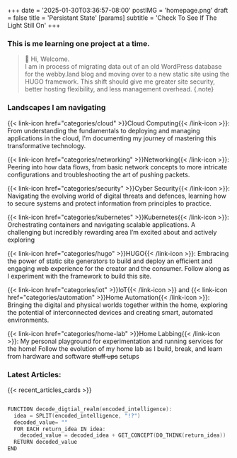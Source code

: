 +++
date = '2025-01-30T03:36:57-08:00'
postIMG = 'homepage.png'
draft = false
title = 'Persistant State'
[params]
  subtitle = 'Check To See If The Light Still On'
+++

### This is me learning one project at a time.

> 👋 Hi, Welcome.</br>
> I am in process of migrating data out of an old WordPress database for the webby.land blog and moving over to a new static site using the HUGO framework. This shift should give me greater site security, better hosting flexibility, and less management overhead.
> {.note}

### Landscapes I am navigating

{{< link-icon href="categories/cloud" >}}Cloud Computing{{< /link-icon >}}: From understanding the fundamentals to deploying and managing applications in the cloud, I'm documenting my journey of mastering this transformative technology.

{{< link-icon href="categories/networking" >}}Networking{{< /link-icon >}}: Peering into how data flows, from basic network concepts to more intricate configurations and troubleshooting the art of pushing packets.

{{< link-icon href="categories/security" >}}Cyber Security{{< /link-icon >}}: Navigating the evolving world of digital threats and defences, learning how to secure systems and protect information from principles to practice.

{{< link-icon href="categories/kubernetes" >}}Kubernetes{{< /link-icon >}}: Orchestrating containers and navigating scalable applications. A challenging but incredibly rewarding area I’m excited about and actively exploring

{{< link-icon href="categories/hugo" >}}HUGO{{< /link-icon >}}: Embracing the power of static site generators to build and deploy an efficient and engaging web experience for the creator and the consumer. Follow along as I experiment with the framework to build this site.

{{< link-icon href="categories/iot" >}}IoT{{< /link-icon >}} and {{< link-icon href="categories/automation" >}}Home Automation{{< /link-icon >}}: Bringing the digital and physical worlds together within the home, exploring the potential of interconnected devices and creating smart, automated environments.

{{< link-icon href="categories/home-lab" >}}Home Labbing{{< /link-icon >}}: My personal playground for experimentation and running services for the home! Follow the evolution of my home lab as I build, break, and learn from hardware and software ~~stuff ups~~ setups

### Latest Articles:

{{< recent_articles_cards >}}

```go {style=catppuccin-latte}

FUNCTION decode_digtial_realm(encoded_intelligence):
  idea = SPLIT(encoded_intelligence, "!?")
  decoded_value= ""
  FOR EACH return_idea IN idea:
    decoded_value = decoded_idea + GET_CONCEPT(DO_THINK(return_idea))
  RETURN decoded_value
END

```
